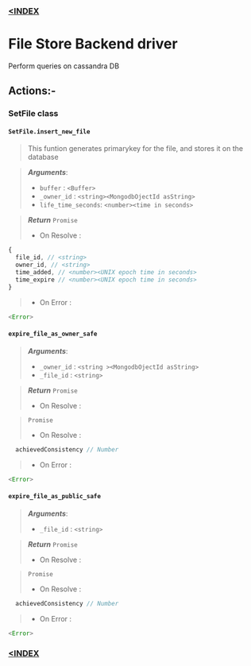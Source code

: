 ### [<INDEX](../)

# File Store Backend driver

Perform queries on cassandra DB

## Actions:-

### SetFile class

#### ` SetFile.insert_new_file `

> This funtion generates primarykey for the file, and stores it on the database

> ***Arguments***:
>  - `buffer`           : `<Buffer>`
>  - `_owner_id`        : `<string><MongodbOjectId asString>`
>  - `life_time_seconds`: `<number><time in seconds>`

> ***Return***
> `Promise`
>  - On Resolve : 
  
```js
{
  file_id, // <string>
  owner_id, // <string>
  time_added, // <number><UNIX epoch time in seconds>
  time_expire // <number><UNIX epoch time in seconds>
}
```
>  - On Error :
  
```js
<Error>
```

#### ` expire_file_as_owner_safe `

> ***Arguments***:
>  - `_owner_id`       : `<string ><MongodbOjectId asString>`
>  - `_file_id`        : `<string>`

> ***Return***
> `Promise`
>  - On Resolve : 

> `Promise`
>  - On Resolve : 
  
```js
  achievedConsistency // Number
```
>  - On Error :
  
```js
<Error>
```

#### ` expire_file_as_public_safe `

> ***Arguments***:
>  - `_file_id`        : `<string>`

> ***Return***
> `Promise`
>  - On Resolve : 

> `Promise`
>  - On Resolve : 
  
```js
  achievedConsistency // Number
```
>  - On Error :
  
```js
<Error>
```

### [<INDEX](../)
